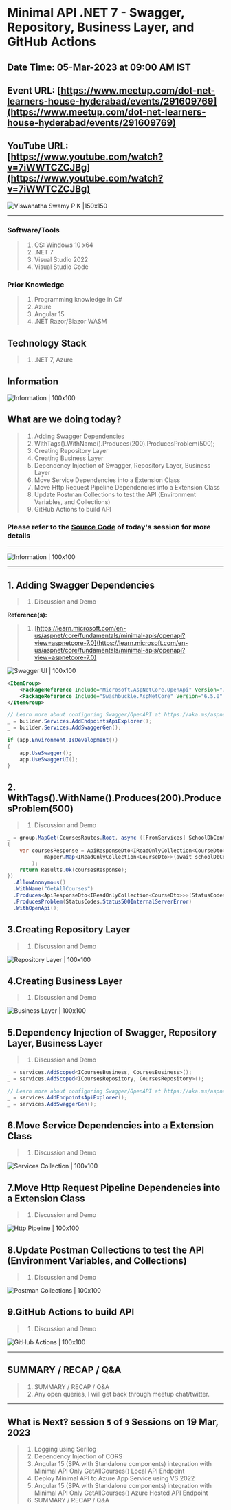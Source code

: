 # Minimal API .NET 7 - Swagger, Repository, Business Layer, and GitHub Actions

## Date Time: 05-Mar-2023 at 09:00 AM IST

## Event URL: [https://www.meetup.com/dot-net-learners-house-hyderabad/events/291609769](https://www.meetup.com/dot-net-learners-house-hyderabad/events/291609769)

## YouTube URL: [https://www.youtube.com/watch?v=7iWWTCZCJBg](https://www.youtube.com/watch?v=7iWWTCZCJBg)

![Viswanatha Swamy P K |150x150](./Images/ViswanathaSwamyPK.PNG)

---

### Software/Tools

> 1. OS: Windows 10 x64
> 1. .NET 7
> 1. Visual Studio 2022
> 1. Visual Studio Code

### Prior Knowledge

> 1. Programming knowledge in C#
> 1. Azure
> 1. Angular 15
> 1. .NET Razor/Blazor WASM

## Technology Stack

> 1. .NET 7, Azure

## Information

![Information | 100x100](./Images/Information.PNG)

## What are we doing today?

> 1. Adding Swagger Dependencies
> 1. WithTags().WithName().Produces(200).ProducesProblem(500);
> 1. Creating Repository Layer
> 1. Creating Business Layer
> 1. Dependency Injection of Swagger, Repository Layer, Business Layer
> 1. Move Service Dependencies into a Extension Class
> 1. Move Http Request Pipeline Dependencies into a Extension Class
> 1. Update Postman Collections to test the API (Environment Variables, and Collections)
> 1. GitHub Actions to build API

### Please refer to the [**Source Code**](https://github.com/Microservices-for-Small-School-App/services-school) of today's session for more details

---

![Information | 100x100](./Images/SeatBelt.PNG)

---

## 1. Adding Swagger Dependencies

> 1. Discussion and Demo

**Reference(s):**

> 1. [https://learn.microsoft.com/en-us/aspnet/core/fundamentals/minimal-apis/openapi?view=aspnetcore-7.0](https://learn.microsoft.com/en-us/aspnet/core/fundamentals/minimal-apis/openapi?view=aspnetcore-7.0)

![Swagger UI | 100x100](./Images/SwaggerUI.PNG)

```xml
<ItemGroup>
    <PackageReference Include="Microsoft.AspNetCore.OpenApi" Version="7.0.3" />
    <PackageReference Include="Swashbuckle.AspNetCore" Version="6.5.0" />
</ItemGroup>
```

```csharp
// Learn more about configuring Swagger/OpenAPI at https://aka.ms/aspnetcore/swashbuckle
_ = builder.Services.AddEndpointsApiExplorer();
_ = builder.Services.AddSwaggerGen();
```

```csharp
if (app.Environment.IsDevelopment())
{
    app.UseSwagger();
    app.UseSwaggerUI();
}
```

## 2. WithTags().WithName().Produces(200).ProducesProblem(500)

> 1. Discussion and Demo

```csharp
_ = group.MapGet(CoursesRoutes.Root, async ([FromServices] SchoolDbContext schoolDbContext, IMapper mapper) =>
{
    var coursesResponse = ApiResponseDto<IReadOnlyCollection<CourseDto>>.Create(
            mapper.Map<IReadOnlyCollection<CourseDto>>(await schoolDbContext.Courses.ToListAsync())
        );
    return Results.Ok(coursesResponse);
})
  .AllowAnonymous()
  .WithName("GetAllCourses")
  .Produces<ApiResponseDto<IReadOnlyCollection<CourseDto>>>(StatusCodes.Status200OK)
  .ProducesProblem(StatusCodes.Status500InternalServerError)
  .WithOpenApi();
```

## 3.Creating Repository Layer

> 1. Discussion and Demo

![Repository Layer | 100x100](./Images/Repository.PNG)

## 4.Creating Business Layer

> 1. Discussion and Demo

![Business Layer | 100x100](./Images/BusinessLayer.PNG)

## 5.Dependency Injection of Swagger, Repository Layer, Business Layer

> 1. Discussion and Demo

```csharp
_ = services.AddScoped<ICoursesBusiness, CoursesBusiness>();
_ = services.AddScoped<ICoursesRepository, CoursesRepository>();

// Learn more about configuring Swagger/OpenAPI at https://aka.ms/aspnetcore/swashbuckle
_ = services.AddEndpointsApiExplorer();
_ = services.AddSwaggerGen();
```

## 6.Move Service Dependencies into a Extension Class

> 1. Discussion and Demo

![Services Collection | 100x100](./Images/ServicesCollection.PNG)

## 7.Move Http Request Pipeline Dependencies into a Extension Class

> 1. Discussion and Demo

![Http Pipeline | 100x100](./Images/HttpPipeline.PNG)

## 8.Update Postman Collections to test the API (Environment Variables, and Collections)

> 1. Discussion and Demo

![Postman Collections | 100x100](./Images/PostmanCollections.PNG)

## 9.GitHub Actions to build API

> 1. Discussion and Demo

![GitHub Actions | 100x100](./Images/SessionFirstLook.PNG)

---

## SUMMARY / RECAP / Q&A

> 1. SUMMARY / RECAP / Q&A
> 2. Any open queries, I will get back through meetup chat/twitter.

---

## What is Next? session `5` of `9` Sessions on 19 Mar, 2023

> 1. Logging using Serilog
> 1. Dependency Injection of CORS
> 1. Angular 15 (SPA with Standalone components) integration with Minimal API Only GetAllCourses() Local API Endpoint
> 1. Deploy Minimal API to Azure App Service using VS 2022
> 1. Angular 15 (SPA with Standalone components) integration with Minimal API Only GetAllCourses() Azure Hosted API Endpoint
> 1. SUMMARY / RECAP / Q&A
